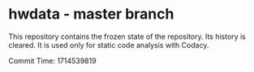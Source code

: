 # hwdata - master branch

This repository contains the frozen state of the repository.
Its history is cleared. It is used only for static code
analysis with Codacy.

Commit Time: 1714539819